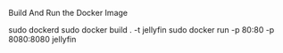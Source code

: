Build And Run the Docker Image

sudo dockerd
sudo docker build . -t jellyfin
sudo docker run -p 80:80 -p 8080:8080 jellyfin
